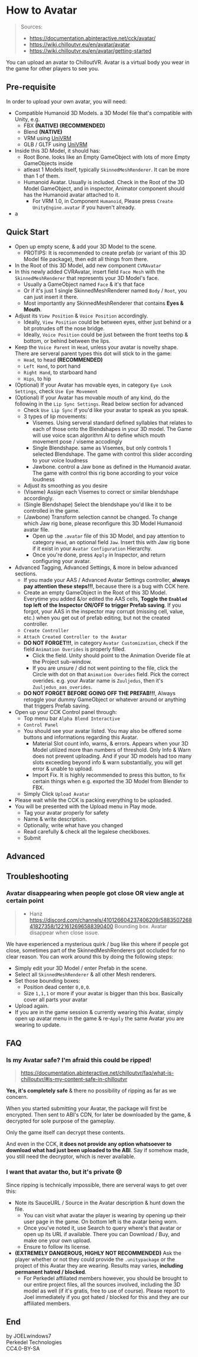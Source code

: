 # How to Avatar

> Sources:
> - https://documentation.abinteractive.net/cck/avatar/
> - https://wiki.chilloutvr.eu/en/avatar/avatar
> - https://wiki.chilloutvr.eu/en/avatar/getting-started

You can upload an avatar to ChilloutVR. Avatar is a virtual body you wear in the game for other players to see you.

## Pre-requisite

In order to upload your own avatar, you will need:
- Compatible Humanoid 3D Models. a 3D Model file that's compatible with Unity, e.g.
    - FBX **(NATIVE) (RECOMMENDED)**
    - Blend **(NATIVE)**
    - VRM using [UniVRM](https://github.com/vrm-c/UniVRM)
    - GLB / GLTF using [UniVRM](https://github.com/vrm-c/UniVRM)
- Inside this 3D Model, it should has:
    - Root Bone. looks like an Empty GameObject with lots of more Empty GameObjects inside
    - atleast 1 Models itself, typically `SkinnedMeshRenderer`. It can be more than 1 of them.
    - Humanoid Avatar. Usually is included. Check in the Root of the 3D Model GameObject, and in inspector, Animator component should has the Humanoid avatar attached to it.
        - For VRM 1.0, in Component `Humanoid`, Please press `Create UnityEngine.avatar` if you haven't already.
- a

## Quick Start

- Open up empty scene, & add your 3D Model to the scene.
    - PROTIPS: It is recommended to create prefab (or variant of this 3D Model file package), then edit all things from there.
- In the Root of this 3D Model, add new component `CVRAvatar`
- In this newly added CVRAvatar, insert field `Face Mesh` with the `SkinnedMeshRenderer` that represents your 3D Model's face.
    - Usually a GameObject named `Face` & it's that face
    - Or if it's just 1 single SkinnedMeshRenderer named `Body` / `Root`, you can just insert it there.
    - Most importantly any SkinnedMeshRenderer that contains **Eyes & Mouth**.
- Adjust its `View Position` & `Voice Position` accordingly.
    - Ideally, `View Position` could be between eyes, either just behind or a bit protrudes off the nose bridge.
    - Ideally, `Voice Position` could be just between the front teeths top & bottom, or behind between the lips.
- Keep the `Voice Parent` in `Head`, unless your avatar is novelty shape. There are serveral parent types this dot will stick to in the game:
    - `Head`, to head **(RECOMMENDED)**
    - `Left Hand`, to port hand
    - `Right Hand`, to starboard hand
    - `Hips`, to hip
- (Optional) If your Avatar has movable eyes, in category `Eye Look Settings`, check `Use Eye Movement`
- (Optional) If your Avatar has movable mouth of any kind, do the following in the `Lip Sync Settings`. Read below section for advanced
    - Check `Use Lip Sync` if you'd like your avatar to speak as you speak.
    - 3 types of lip movements:
        - Visemes. Using serveral standard defined syllables that relates to each of those onto the Blendshapes in your 3D model. The Game will use voice scan algorithm AI to define which mouth movement pose / viseme accodingly
        - Single Blendshape. same as Visemes, but only controls 1 selected Blendshape. The game with control this slider according to your voice loudness
        - Jawbone. control a Jaw bone as defined in the Humanoid avatar. The game with control this rig bone according to your voice loudness
    - Adjust its smoothing as you desire
    - (Viseme) Assign each Visemes to correct or similar blendshape accordingly.
    - (Single Blendshape) Select the blendshape you'd like it to be controlled in the game.
    - (Jawbone) Transform selection cannot be changed. To change which Jaw rig bone, please reconfigure this 3D Model Humanoid avatar file.
        - Open up the `.avatar` file of this 3D Model, and pay attention to category `Head`, an optional field `Jaw`. Insert this with Jaw rig bone if it exist in your `Avatar Configuration` Hierarchy.
        - Once you're done, press `Apply` in Inspector, and return configuring your avatar.
- Advanced Tagging, Advanced Settings, & more in below advanced sections.
    - If you made your AAS / Advanced Avatar Settings controller, **always pay attention these steps!!!**, because there is a bug with CCK here.
    - Create an empty GameObject in the Root of this 3D Model. Everytime you added &/or edited the AAS cells, **Toggle the `Enabled` top left of the Inspector ON/OFF to trigger Prefab saving**. If you forgot, your AAS in the inspector may corrupt (missing cell, value, etc.) when you get out of prefab editing, but not the created controller.
    - `Create Controller`
    - `Attach Created Controller to the Avatar`
    - **DO NOT FORGET!!!**, in category `Avatar Customization`, check if the field `Animation Overides` is properly filled.
        - Click the field. Unity should point to the Animation Overide file at the Project sub-window.
        - If you are unsure / did not went pointing to the file, click the Circle with dot on that `Animation Overides` field. Pick the correct overides. e.g. your Avatar name is `Zuuljedus`, then it's `Zuuljedus_aas_overides`.
    - **DO NOT FORGET BEFORE GOING OFF THE PREFAB!!!**, Always retoggle your dummy GameObject or whatever around or anything that triggers Prefab saving.
- Open up your CCK Control panel through:
    - Top menu bar `Alpha Blend Interactive`
    - `Control Panel`
    - You should see your avatar listed. You may also be offered some buttons and informations regarding this Avatar.
        - Material Slot count info, warns, & errors. Appears when your 3D Model utilized more than numbers of threshold. Only Info & Warn does not prevent uploading. And if your 3D models had too many slots exceeding beyond info & warn substantially, you will get error & unable to upload.
        - Import Fix. It is highly recommended to press this button, to fix certain things when e.g. exported the 3D Model from Blender to FBX.
    - Simply Click `Upload Avatar`
- Please wait while the CCK is packing everything to be uploaded.
- You will be presented with the Upload menu in Play mode.
    - Tag your avatar properly for safety
    - Name & write description.
    - Optionally, write what have you changed
    - Read carefully & check all the legalese checkboxes.
    - Submit

## Advanced

## Troubleshooting

### Avatar disappearing when people got close OR view angle at certain point

> - Hanz https://discord.com/channels/410126604237406209/588350726841827358/1221612696588390400 Bounding box. Avatar disappear when close issue.

We have experienced a mysterious quirk / bug like this where if people got close, sometimes part of the SkinnedMeshRenderers got occluded for no clear reason. You can work around this by doing the following steps:

- Simply edit your 3D Model / enter Prefab in the scene. 
- Select all `SkinnedMeshRenderer` & all other Mesh renderers.
- Set those bounding boxes:
    - Position dead center `0,0,0`.
    - Size `1,1,1` or more if your avatar is bigger than this box. Basically cover all parts your avatar 
- Upload again.
- If you are in the game session & currently wearing this Avatar, simply open up avatar menu in the game & re-`Apply` the same Avatar you are wearing to update.

## FAQ

### Is my Avatar safe? I'm afraid this could be ripped!

> https://documentation.abinteractive.net/chilloutvr/faq/what-is-chilloutvr/#is-my-content-safe-in-chilloutvr

**Yes, it's completely safe** & there no possibility of ripping as far as we concern.

When you started submitting your Avatar, the package will first be encrypted. Then sent to ABI's CDN, for later be downloaded by the game, & decrypted for sole purpose of the gameplay.

Only the game itself can decrypt these contents.

And even in the CCK, **it does not provide any option whatsoever to download what had just been uploaded to the ABI**. Say if somehow made, you still need the decryptor, which is never available.

### I want that avatar tho, but it's private 😢

Since ripping is technically impossible, there are serveral ways to get over this:

- Note its SauceURL / Source in the Avatar description & hunt down the file.
    - You can visit what avatar the player is wearing by opening up their user page in the game. On bottom left is the avatar being worn.
    - Once you've noted it, use Search to query where's that avatar or open up its URL if available. There you can Download / Buy, and make one your own upload.
    - Ensure to follow its license.
- **(EXTREMELY DANGEROUS, HIGHLY NOT RECOMMENDED)** Ask the player whether or not they could provide the `.unitypackage` or the project of this Avatar they are wearing. Results may varies, **including permanent hatred / blocked**.
    - For Perkedel affiliated members however, you should be brought to our entire project files, all the sources involved, including the 3D model as well (if it's gratis, free to use of course). Please report to Joel immediately if you got hated / blocked for this and they are our affiliated members.

## End

by JOELwindows7  
Perkedel Technologies  
CC4.0-BY-SA